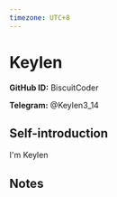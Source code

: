 ```yaml
---
timezone: UTC+8
---
```


# Keylen

**GitHub ID:** BiscuitCoder

**Telegram:** @Keylen3_14

## Self-introduction

I'm Keylen

## Notes

<!-- Content_START -->


<!-- Content_END -->
